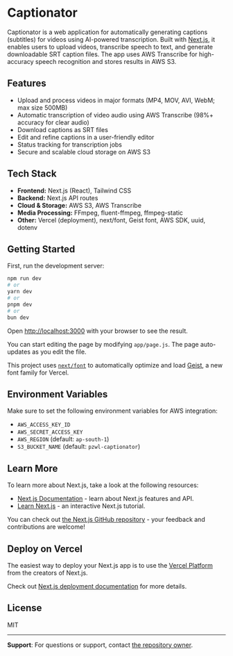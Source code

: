 # Captionator

Captionator is a web application for automatically generating captions (subtitles) for videos using AI-powered transcription. Built with [Next.js](https://nextjs.org), it enables users to upload videos, transcribe speech to text, and generate downloadable SRT caption files. The app uses AWS Transcribe for high-accuracy speech recognition and stores results in AWS S3.

## Features

- Upload and process videos in major formats (MP4, MOV, AVI, WebM; max size 500MB)
- Automatic transcription of video audio using AWS Transcribe (98%+ accuracy for clear audio)
- Download captions as SRT files
- Edit and refine captions in a user-friendly editor
- Status tracking for transcription jobs
- Secure and scalable cloud storage on AWS S3

## Tech Stack

- **Frontend:** Next.js (React), Tailwind CSS
- **Backend:** Next.js API routes
- **Cloud & Storage:** AWS S3, AWS Transcribe
- **Media Processing:** FFmpeg, fluent-ffmpeg, ffmpeg-static
- **Other:** Vercel (deployment), next/font, Geist font, AWS SDK, uuid, dotenv

## Getting Started

First, run the development server:

```bash
npm run dev
# or
yarn dev
# or
pnpm dev
# or
bun dev
```

Open [http://localhost:3000](http://localhost:3000) with your browser to see the result.

You can start editing the page by modifying `app/page.js`. The page auto-updates as you edit the file.

This project uses [`next/font`](https://nextjs.org/docs/app/building-your-application/optimizing/fonts) to automatically optimize and load [Geist](https://vercel.com/font), a new font family for Vercel.

## Environment Variables

Make sure to set the following environment variables for AWS integration:

- `AWS_ACCESS_KEY_ID`
- `AWS_SECRET_ACCESS_KEY`
- `AWS_REGION` (default: `ap-south-1`)
- `S3_BUCKET_NAME` (default: `pzwl-captionator`)

## Learn More

To learn more about Next.js, take a look at the following resources:

- [Next.js Documentation](https://nextjs.org/docs) - learn about Next.js features and API.
- [Learn Next.js](https://nextjs.org/learn) - an interactive Next.js tutorial.

You can check out [the Next.js GitHub repository](https://github.com/vercel/next.js) - your feedback and contributions are welcome!

## Deploy on Vercel

The easiest way to deploy your Next.js app is to use the [Vercel Platform](https://vercel.com/new?utm_medium=default-template&filter=next.js&utm_source=create-next-app&utm_campaign=create-next-app-readme) from the creators of Next.js.

Check out [Next.js deployment documentation](https://nextjs.org/docs/app/building-your-application/deploying) for more details.

## License

MIT

---
**Support**: For questions or support, contact [the repository owner](https://github.com/pzwl).
